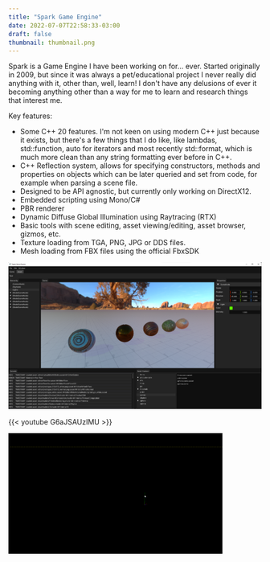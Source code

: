 ```yaml
---
title: "Spark Game Engine"
date: 2022-07-07T22:58:33-03:00
draft: false
thumbnail: thumbnail.png
---
```


Spark is a Game Engine I have been working on for... ever. Started originally in 2009, but since it was always a pet/educational project I never really did anything with it, other than, well, learn! I don't have any delusions of ever it becoming anything other than a way for me to learn and research things that interest me.

Key features:
* Some C++ 20 features. I'm not keen on using modern C++ just because it exists, but there's a few things that I do like, like lambdas, std::function, auto for iterators and most recently std::format, which is much more clean than any string formatting ever before in C++.
* C++ Reflection system, allows for specifying constructors, methods and properties on objects which can be later queried and set from code, for example when parsing a scene file.
* Designed to be API agnostic, but currently only working on DirectX12.
* Embedded scripting using Mono/C#
* PBR renderer
* Dynamic Diffuse Global Illumination using Raytracing (RTX)
* Basic tools with scene editing, asset viewing/editing, asset browser, gizmos, etc.
* Texture loading from TGA, PNG, JPG or DDS files.
* Mesh loading from FBX files using the official FbxSDK

![Image alt Main](spark1.png "Main editor view")

{{< youtube G6aJSAUzIMU >}}

![Image alt GI](spark2.gif "DDGI No leaks test")

